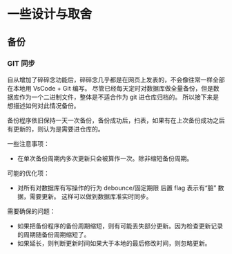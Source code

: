 # 一些设计与取舍

## 备份

### GIT 同步

自从增加了碎碎念功能后，碎碎念几乎都是在网页上发表的，不会像往常一样全部在本地用 VsCode + Git 编写。
尽管已经每天定时对数据库做全量备份，但是数据库作为一个二进制文件，整体是不适合作为 git 进仓库归档的。
所以接下来是想描述如何对此情况备份。

备份程序依旧保持一天一次备份，备份成功后，扫表，如果有在上次备份成功之后有更新的，则认为是需要进仓库的。

一些注意事项：

* 在单次备份周期内多次更新只会被算作一次。除非缩短备份周期。

可能的优化项：

* 对所有对数据库有写操作的行为 debounce/固定期限 后置 flag 表示有“脏” 数据，需要更新。
  这样可以做到数据库准实时同步。

需要确保的问题：

* 如果把备份程序的备份周期缩短，则有可能丢失部分更新。因为检查更新记录的周期随备份周期缩短了。
* 如果延长，则判断更新时间如果大于本地的最后修改时间，则忽略更新。
